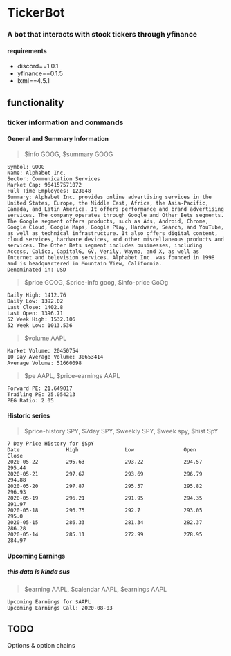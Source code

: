 # TickerBot

### A bot that interacts with stock tickers through yfinance
#### requirements
 - discord==1.0.1
 - yfinance==0.1.5
 - lxml==4.5.1
 
## functionality
### ticker information and commands
#### General and Summary Information
> $info GOOG, $summary GOOG
```
Symbol: GOOG
Name: Alphabet Inc.
Sector: Communication Services
Market Cap: 964157571072
Full Time Employees: 123048
Summary: Alphabet Inc. provides online advertising services in the United States, Europe, the Middle East, Africa, the Asia-Pacific, Canada, and Latin America. It offers performance and brand advertising services. The company operates through Google and Other Bets segments. The Google segment offers products, such as Ads, Android, Chrome, Google Cloud, Google Maps, Google Play, Hardware, Search, and YouTube, as well as technical infrastructure. It also offers digital content, cloud services, hardware devices, and other miscellaneous products and services. The Other Bets segment includes businesses, including Access, Calico, CapitalG, GV, Verily, Waymo, and X, as well as Internet and television services. Alphabet Inc. was founded in 1998 and is headquartered in Mountain View, California.
Denominated in: USD
```


> $price GOOG, $price-info goog, $info-price GoOg
```
Daily High: 1412.76
Daily Low: 1392.02
Last Close: 1402.8
Last Open: 1396.71
52 Week High: 1532.106
52 Week Low: 1013.536
```


> $volume AAPL
```
Market Volume: 20450754
10 Day Average Volume: 30653414
Average Volume: 51660098
```


> $pe AAPL, $price-earnings AAPL
```
Forward PE: 21.649017
Trailing PE: 25.054213
PEG Ratio: 2.05
```


#### Historic series
>$price-history SPY, $7day SPY, $weekly SPY, $week spy, $hist SpY
```
7 Day Price History for $SpY
Date               High               Low                Open               Close
2020-05-22         295.63             293.22             294.57             295.44
2020-05-21         297.67             293.69             296.79             294.88
2020-05-20         297.87             295.57             295.82             296.93
2020-05-19         296.21             291.95             294.35             291.97
2020-05-18         296.75             292.7              293.05             295.0
2020-05-15         286.33             281.34             282.37             286.28
2020-05-14         285.11             272.99             278.95             284.97
```


#### Upcoming Earnings
##### this data is kinda sus
>$earning AAPL, $calendar AAPL, $earnings AAPL
```
Upcoming Earnings for $AAPL
Upcoming Earnings Call: 2020-08-03
```

## TODO
Options & option chains

